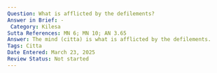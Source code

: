 ```yaml
---
Question: What is afflicted by the defilements?
Answer in Brief: -
 Category: Kilesa
Sutta References: MN 6; MN 10; AN 3.65
Answer: The mind (citta) is what is afflicted by the defilements.
Tags: Citta
Date Entered: March 23, 2025
Review Status: Not started
---
```

